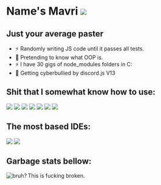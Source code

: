 # Name's Mavri <img src="https://img.shields.io/badge/mindset%3A-based-red">


## Just your average paster
- ⚡ Randomly writing JS code until it passes all tests.
- 🌠 Pretending to know what OOP is.
- ⚡ I have 30 gigs of node_modules folders in C:
- 🌠 Getting cyberbullied by discord.js V13

## Shit that I somewhat know how to use:
<img src="https://img.shields.io/badge/Node.js-339933?style=for-the-badge&logo=nodedotjs&logoColor=white"/> <img src="https://img.shields.io/badge/TypeScript-007ACC?style=for-the-badge&logo=typescript&logoColor=white"/>  <img src="https://img.shields.io/badge/JavaScript-F7DF1E?style=for-the-badge&logo=javascript&logoColor=black"/>  <img src="https://img.shields.io/badge/Express.js-000000?style=for-the-badge&logo=express&logoColor=white"/>  <img src="https://img.shields.io/badge/npm-CB3837?style=for-the-badge&logo=npm&logoColor=white"/> <img src="https://img.shields.io/badge/json-5E5C5C?style=for-the-badge&logo=json&logoColor=white"/> <img src="https://img.shields.io/badge/C%2B%2B-00599C?style=for-the-badge&logo=c%2B%2B&logoColor=white"/> 

## The most based IDEs:
<img src="https://img.shields.io/badge/sublime_text-%23575757.svg?&style=for-the-badge&logo=sublime-text&logoColor=important"/> <img src="https://img.shields.io/badge/Visual_Studio_Code-0078D4?style=for-the-badge&logo=visual%20studio%20code&logoColor=white"/> 


## Garbage stats bellow:
<img align="left" alt="bruh?" src="https://github-readme-stats-pink-seven-82.vercel.app/api?username=LeoMavri&show_icons=true&hide_border=true&count_private=true">
This is fucking broken.
